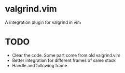 # valgrind.vim
A integration plugin for valgrind in vim

# TODO
* Clear the code. Some part come from old valgrind.vim
* Better integration for different frames of same stack
* Handle <auxwhat> and following frame 
